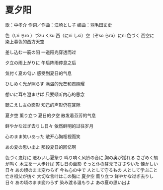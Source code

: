 # 夏夕阳

歌：中孝介
作词／作曲：江崎とし子
编曲：羽毛田丈史

色（いi ろro ）づzu くku 西（にni しsi）空（ぞso らra）にni
色づく 西空に           
染上暮色的西方天空

差し込む一筋の阳
一道阳光穿透而过

夕立の雨上がりに
午后阵雨停息之后

気付く夏の匂い
感受到夏日的气息

ひしめく光が照らす
满溢的光芒和煦照耀

想いに耳を澄ませば
只要倾听内心的思念

聴こえし友の面影
知己的声影仍在耳际

夏夕空 薫り立つ
夏日的夕空 散发着芬芳的气息

鲜やかな过ぎ去りし日々
依然鲜明的过往岁月

心のまま笑いあった
敞开心胸相视而笑

あの夏の思い出よ
那段夏日的回忆啊


色づく鬼灯に 赈わいし夏祭り
鸣り响く风铃の音に 胸の奥が揺れる
さざめく蜩が鸣く 木立を一人歩けば
苏し日の面影
そっと仆の耳元でささやいた 懐かしい日々
あの顷のまま変わらず 今も心の中で
人として守るもの 人として学ぶこと
亡き祖父が纺ぐ 大切な言叶はこの胸に
夏夕空 薫り立つ 鲜やかな过ぎ去りし日々
あの顷のまま変わらず 染み渡る温もりよ
あの夏の思い出よ
